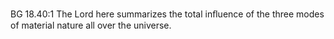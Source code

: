 BG 18.40:1	The Lord here summarizes the total inﬂuence of the three modes of material nature all over the universe.